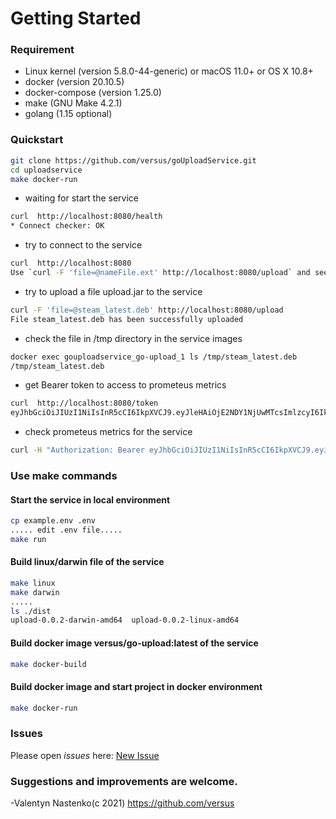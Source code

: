 # Getting Started

### Requirement

* Linux kernel (version 5.8.0-44-generic) or macOS 11.0+ or OS X 10.8+
* docker (version 20.10.5)
* docker-compose  (version 1.25.0)
* make (GNU Make 4.2.1)
* golang (1.15 optional)

### Quickstart

```bash
git clone https://github.com/versus/goUploadService.git
cd uploadservice
make docker-run
```
* waiting for start the service
```bash
curl  http://localhost:8080/health
* Connect checker: OK
 ```
* try to connect to the service
```bash
curl  http://localhost:8080
Use `curl -F 'file=@nameFile.ext' http://localhost:8080/upload` and see file into /tmp

```
* try to upload a file upload.jar to the service
```bash
curl -F 'file=@steam_latest.deb' http://localhost:8080/upload
File steam_latest.deb has been successfully uploaded

```

* check the file in /tmp directory in the service images

```bash
docker exec gouploadservice_go-upload_1 ls /tmp/steam_latest.deb
/tmp/steam_latest.deb

```

* get Bearer token to access to prometeus metrics 
```bash
curl  http://localhost:8080/token
eyJhbGciOiJIUzI1NiIsInR5cCI6IkpXVCJ9.eyJleHAiOjE2NDY1NjUwMTcsImlzcyI6IklmY29uZmlnY28iLCJuYmYiOjE2MTUwMjkwMTd9.bfCk_76yTozw4LjQ9cH4Ig1GsaRZZPZUbxScY8iFryA

```


* check prometeus metrics for the service
```bash
curl -H "Authorization: Bearer eyJhbGciOiJIUzI1NiIsInR5cCI6IkpXVCJ9.eyJleHAiOjE2NDY1NjUwMTcsImlzcyI6IklmY29uZmlnY28iLCJuYmYiOjE2MTUwMjkwMTd9.bfCk_76yTozw4LjQ9cH4Ig1GsaRZZPZUbxScY8iFryA"  http://localhost:8080/metrics

```

### Use make commands

#### Start the service in local environment
```bash
cp example.env .env
..... edit .env file.....
make run
```

####  Build linux/darwin file of the service

```bash
make linux
make darwin
.....
ls ./dist
upload-0.0.2-darwin-amd64  upload-0.0.2-linux-amd64

```

####  Build docker image versus/go-upload:latest of the service
```bash
make docker-build
```

####  Build docker image and start project in docker environment
```bash
make docker-run
```

### Issues
Please open *issues* here: [New Issue](https://github.com/versus/goUploadService/issues)

### Suggestions and improvements are welcome.

-Valentyn Nastenko(c 2021) https://github.com/versus